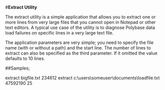#**Extract Utility**

The extract utility is a simple application that allows you to extract one or more lines from very large files that you cannot open in Notepad or other text editors. A typical use case of the utility is to diagnose Polybase data load failures on specific lines in a very large text file.

The application parameters are very simple; you need to specify the file name (with or without a path) and the start line. The number of lines to extract can also be specified as the third parameter. If it omitted the value defaults to 10 lines.

##Samples;

extract bigfile.txt 234612
extract c:\users\someuser\documents\loadfile.txt 47592190 25
